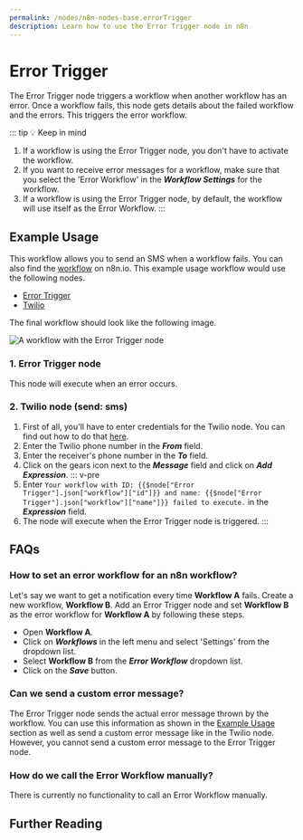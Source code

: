 ```yaml
---
permalink: /nodes/n8n-nodes-base.errorTrigger
description: Learn how to use the Error Trigger node in n8n
---
```


# Error Trigger

The Error Trigger node triggers a workflow when another workflow has an error. Once a workflow fails, this node gets details about the failed workflow and the errors. This triggers the error workflow.

::: tip 💡 Keep in mind
1. If a workflow is using the Error Trigger node, you don't have to activate the workflow.
2. If you want to receive error messages for a workflow, make sure that you select the 'Error Workflow' in the ***Workflow Settings*** for the workflow.
3. If a workflow is using the Error Trigger node, by default, the workflow will use itself as the Error Workflow.
:::

## Example Usage

This workflow allows you to send an SMS when a workflow fails. You can also find the [workflow](https://n8n.io/workflows/665) on n8n.io. This example usage workflow would use the following nodes.
- [Error Trigger]()
- [Twilio](../../../nodes-library/nodes/Twilio/README.md)

The final workflow should look like the following image.

![A workflow with the Error Trigger node](REDACTED)

### 1. Error Trigger node

This node will execute when an error occurs.

### 2. Twilio node (send: sms)

1. First of all, you'll have to enter credentials for the Twilio node. You can find out how to do that [here](../../../credentials/Twilio/README.md).
2. Enter the Twilio phone number in the ***From*** field.
3. Enter the receiver's phone number in the ***To*** field.
4. Click on the gears icon next to the ***Message*** field and click on ***Add Expression***.
::: v-pre
5. Enter `Your workflow with ID: {{$node["Error Trigger"].json["workflow"]["id"]}} and name: {{$node["Error Trigger"].json["workflow"]["name"]}} failed to execute.` in the ***Expression*** field.
6. The node will execute when the Error Trigger node is triggered.
:::


## FAQs

### How to set an error workflow for an n8n workflow?

Let's say we want to get a notification every time **Workflow A** fails. Create a new workflow, **Workflow B**. Add an Error Trigger node and set **Workflow B** as the error workflow for **Workflow A** by following these steps.
- Open **Workflow A**.
- Click on ***Workflows*** in the left menu and select 'Settings' from the dropdown list.
- Select **Workflow B** from the ***Error Workflow*** dropdown list.
- Click on the ***Save*** button.

### Can we send a custom error message?

The Error Trigger node sends the actual error message thrown by the workflow. You can use this information as shown in the [Example Usage](#example-usage) section as well as send a custom error message like in the Twilio node. However, you cannot send a custom error message to the Error Trigger node.

### How do we call the Error Workflow manually?

There is currently no functionality to call an Error Workflow manually.

## Further Reading

<FurtherReadingBlog />
